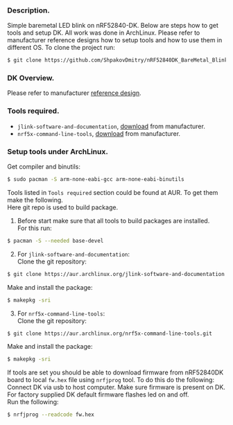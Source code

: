 ### Description.
Simple baremetal LED blink on nRF52840-DK.
Below are steps how to get tools and setup DK.
All work was done in ArchLinux. Please refer to manufacturer reference designs
how to setup tools and how to use them in different OS.
To clone the project run:
```bash
$ git clone https://github.com/ShpakovDmitry/nRF52840DK_BareMetal_Blink.git
```

### DK Overview.
Please refer to manufacturer [reference design](https://infocenter.nordicsemi.com/topic/ug_nrf52840_dk/UG/nrf52840_DK/intro.html).

### Tools required.
* `jlink-software-and-documentation`, [download](https://www.segger.com/downloads/jlink/) from manufacturer.
* `nrf5x-command-line-tools`, [download](https://www.nordicsemi.com/Software-and-tools/Development-Tools/nRF-Command-Line-Tools/Download) from manufacturer.

### Setup tools under ArchLinux.
Get compiler and binutils:
```bash
$ sudo pacman -S arm-none-eabi-gcc arm-none-eabi-binutils
```
Tools listed in `Tools required` section could be found at AUR. To get them make the following.\
Here git repo is used to build package.
1. Before start make sure that all tools to build packages are installed.\
For this run:
```bash
$ pacman -S --needed base-devel
```
2. For `jlink-software-and-documentation`:\
Clone the git repository:
```bash
$ git clone https://aur.archlinux.org/jlink-software-and-documentation.git
```
Make and install the package:
```bash
$ makepkg -sri
```
3. For `nrf5x-command-line-tools`:\
Clone the git repository:
```bash
$ git clone https://aur.archlinux.org/nrf5x-command-line-tools.git
```
Make and install the package:
```bash
$ makepkg -sri
```
If tools are set you should be able to download firmware from nRF52840DK board to local `fw.hex` file using `nrfjprog` tool.
To do this do the following:\
Connect DK via usb to host computer. Make sure firmware is present on DK. For factory supplied DK default firmware flashes led on and off.\
Run the following:
```bash
$ nrfjprog --readcode fw.hex
```
